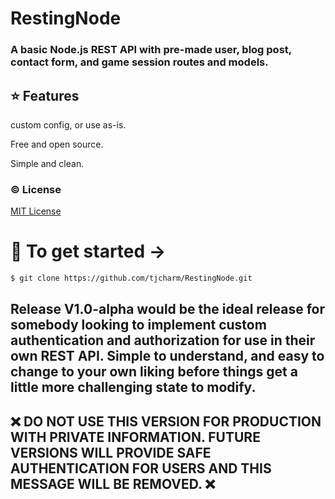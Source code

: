 # RestingNode
### A basic Node.js REST API with pre-made user, blog post, contact form, and game session routes and models.
## :star:  Features
 custom config, or use as-is.
 
 Free and open source.
 
 Simple and clean.
 
 ### :copyright: License
[MIT License](http://opensource.org/licenses/MIT)

# 🚀  To get started ->

 ```sh
$ git clone https://github.com/tjcharm/RestingNode.git
```

## Release V1.0-alpha would be the ideal release for somebody looking to implement custom authentication and authorization for use in their own REST API. Simple to understand, and easy to change to your own liking before things get a little more challenging state to modify. 

## ❌  DO NOT USE THIS VERSION FOR PRODUCTION WITH PRIVATE INFORMATION. FUTURE VERSIONS WILL PROVIDE SAFE AUTHENTICATION FOR USERS AND THIS MESSAGE WILL BE REMOVED. ❌ 


